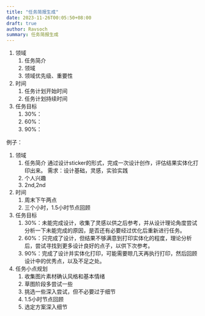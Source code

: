 ```yaml
---
title: "任务简报生成"
date: 2023-11-26T00:05:50+08:00
draft: true
author: Ravsoch
summary: 任务简报生成
---
```

1. 领域
    1. 任务简介
    1. 领域
    2. 领域优先级、重要性
2. 时间
    1. 任务计划开始时间
    2. 任务计划持续时间
3. 任务目标
    1. 30%：
    2. 60%：
    3. 90%：

例子：
1. 领域
    1. 任务简介
        通过设计sticker的形式，完成一次设计创作，评估结果实体化打印出来。
        需求：设计基础，灵感，实验实践
    2. 个人兴趣
    3. 2nd,2nd
2. 时间
    1. 周末下午两点
    2. 三个小时，1.5小时节点回顾
3. 任务目标
    1. 30%：未能完成设计，收集了灵感以供之后参考，并从设计理论角度尝试分析一下未能完成的原因，是否还有必要经过优化后重新进行任务。
    2. 60%：只完成了设计，但结果不够满意到打印实体化的程度，理论分析后，尝试寻找到更多设计良好的点子，以供下次参考。
    3. 90%：完成了设计并实体化打印，可能需要晾几天再执行打印，然后回顾设计中的优秀点，以及不足之处。
4. 任务小点规划
    1. 收集图片素材确认风格和基本情绪
    2. 草图阶段多尝试一些
    3. 挑选一些深入尝试，但不必要过于细节
    4. 1.5小时节点回顾
    5. 选定方案深入细节
